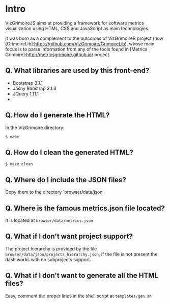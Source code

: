 # Intro 

VizGrimoireJS aims at providing a framework for software metrics visualization using HTML, 
CSS and JavaScript as main technologies.

It was born as a complement to the outcomes of VizGrimoireR project (now [GrimoireLib]:https://github.com/VizGrimoire/GrimoireLib), 
whose main focus is to parse information from any of the tools found in [Metrics Grimoire]:http://metricsgrimoire.github.io/ project.

## Q. What libraries are used by this front-end?

- Bootstrap 3.1.1
- Jasny Boostrap 3.1.3
- JQuery 1.11.1
- [VizGrimoireJS-lib]:https://github.com/VizGrimoire/VizGrimoireJS-lib

## Q. How do I generate the HTML?

In the VizGrimoire directory:

<pre><code>$ make</code></pre>

## Q. How do I clean the generated HTML?

<pre><code>$ make clean</code></pre>

## Q. Where do I include the JSON files?

Copy them to the directory `browser/data/json

## Q. Where is the famous metrics.json file located?

It is located at `browser/data/metrics.json`

## Q. What if I don't want project support?

The project hierarchy is provided by the file `browser/data/json/projects_hierarchy.json`, if
the file is not present the dash works with no subprojects support.

## Q. What if I don't want to generate all the HTML files?

Easy, comment the proper lines in the shell script at `templates/gen.sh`

